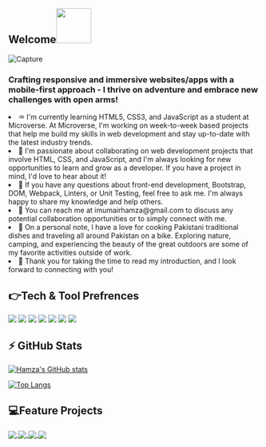 <h2>Welcome<img src="https://media.giphy.com/media/26Fxy3Iz1ari8oytO/giphy.gif" width="70"></h2>

![Capture](https://user-images.githubusercontent.com/122353030/230446660-49fddd2a-b17b-4a72-9ed6-42a8f8c7ebf2.JPG)

### Crafting responsive and immersive websites/apps with a mobile-first approach - I thrive on adventure and embrace new challenges with open arms!



<li> ♒ I'm currently learning HTML5, CSS3, and JavaScript as a student at Microverse. At Microverse, I'm working on week-to-week based projects that help me build my skills in web development and stay up-to-date with the latest industry trends.</li>

<li> 🌳 I'm passionate about collaborating on web development projects that involve HTML, CSS, and JavaScript, and I'm always looking for new opportunities to learn and grow as a developer. If you have a project in mind, I'd love to hear about it!</li>

<li> 💐 If you have any questions about front-end development, Bootstrap, DOM, Webpack, Linters, or Unit Testing, feel free to ask me. I'm always happy to share my knowledge and help others.</li>

<li> 📧 You can reach me at imumairhamza@gmail.com to discuss any potential collaboration opportunities or to simply connect with me.</li>

<li> 🚦 On a personal note, I have a love for cooking Pakistani traditional dishes and traveling all around Pakistan on a bike. Exploring nature, camping, and experiencing the beauty of the great outdoors are some of my favorite activities outside of work.</li>
<li> 🌼 Thank you for taking the time to read my introduction, and I look forward to connecting with you!</li>


<h2>👉Tech & Tool Prefrences</h2>

<img src = "https://img.shields.io/badge/-HTML5-E34F26?style=flat&logo=html5&logoColor=white"> <img src = "https://img.shields.io/badge/-CSS3-1572B6?style=flat&logo=css3&logoColor=white">
<img src="https://img.shields.io/badge/-Bootstrap-563D7C?style=flat&logo=bootstrap&logoColor=white">
<img src="https://img.shields.io/badge/-JavaScript-eed718?style=flat&logo=javascript&logoColor=ffffff">
<img src="https://img.shields.io/badge/-Sass-cc6699?style=flat&logo=sass&logoColor=ffffff">
<img src="http://img.shields.io/badge/-Github-000000?style=flat&logo=github&logoColor=FFFFFF">
<img src="http://img.shields.io/badge/-VS%20Code-007ACC?style=flat&logo=visual%20studio%20code&logoColor=white">

<h2>⚡ GitHub Stats</h2>

[![Hamza's GitHub stats](https://github-readme-stats.vercel.app/api?username=emhamza&show_icons=true&theme=cobalt)](https://github.com/emhamza/github-readme-stats)

[![Top Langs](https://github-readme-stats.vercel.app/api/top-langs/?username=emhamza&layout=compact)](https://github.com/emhamza/My-portfolio-site)

<h2>💻Feature Projects</h2>

<a href="https://github.com/emhamza/My-portfolio-site">
  <img align="center" src="https://github-readme-stats.vercel.app/api/pin/?username=emhamza&repo=My-portfolio-site" />
</a>

<a href="https://github.com/emhamza/Capstone-1">
  <img align="center" src="https://github-readme-stats.vercel.app/api/pin/?username=emhamza&repo=Capstone-1" />
</a>

<a href="https://github.com/emhamza/My-todo-List-website">
  <img align="center" src="https://github-readme-stats.vercel.app/api/pin/?username=emhamza&repo=My-todo-List-website" />
</a>

<a href="https://github.com/emhamza/Books-app-ES6">
  <img align="center" src="https://github-readme-stats.vercel.app/api/pin/?username=emhamza&repo=Books-app-ES6" />
</a>
